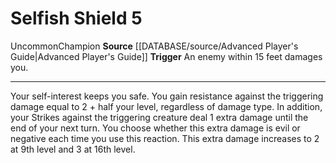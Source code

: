 ﻿---
actions: '[reaction]'
id: '553'
name: Selfish Shield
rarity: Uncommon
source: '[[DATABASE/source/Advanced Player''s Guide|Advanced Player''s Guide]]'
trait:
- '[[DATABASE/trait/Champion|Champion]]'
- '[[DATABASE/trait/Uncommon|Uncommon]]'
trigger: An enemy within 15 feet damages you.
type: Action

---
# Selfish Shield <span class="action-icon">5</span>

<span class="trait-uncommon item-trait">Uncommon</span><span class="item-trait">Champion</span>
**Source** [[DATABASE/source/Advanced Player's Guide|Advanced Player's Guide]] 
**Trigger** An enemy within 15 feet damages you.

---
Your self-interest keeps you safe. You gain resistance against the triggering damage equal to 2 + half your level, regardless of damage type.
 In addition, your Strikes against the triggering creature deal 1 extra damage until the end of your next turn. You choose whether this extra damage is evil or negative each time you use this reaction. This extra damage increases to 2 at 9th level and 3 at 16th level.